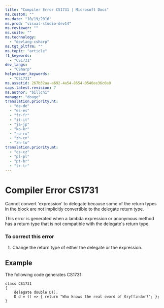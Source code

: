 ```yaml
---
title: "Compiler Error CS1731 | Microsoft Docs"
ms.custom: ""
ms.date: "10/19/2016"
ms.prod: "visual-studio-dev14"
ms.reviewer: ""
ms.suite: ""
ms.technology: 
  - "devlang-csharp"
ms.tgt_pltfrm: ""
ms.topic: "article"
f1_keywords: 
  - "CS1731"
dev_langs: 
  - "CSharp"
helpviewer_keywords: 
  - "CS1731"
ms.assetid: 267b32aa-a692-4a54-8654-0540ee36c0a0
caps.latest.revision: 7
ms.author: "billchi"
manager: "douge"
translation.priority.ht: 
  - "de-de"
  - "es-es"
  - "fr-fr"
  - "it-it"
  - "ja-jp"
  - "ko-kr"
  - "ru-ru"
  - "zh-cn"
  - "zh-tw"
translation.priority.mt: 
  - "cs-cz"
  - "pl-pl"
  - "pt-br"
  - "tr-tr"
---
```

# Compiler Error CS1731
Cannot convert 'expression' to delegate because some of the return types in the block are not implicitly convertible to the delegate return type.  
  
 This error is generated when a lambda expression or anonymous method has a return type that is not compatible with the delegate's return type.  
  
### To correct this error  
  
1.  Change the return type of either the delegate or the expression.  
  
## Example  
 The following code generates CS1731:  
  
```  
class CS1731  
{  
    delegate double D();  
    D d = () => { return "Who knows the real sword of Gryffindor?"; };  
}  
```